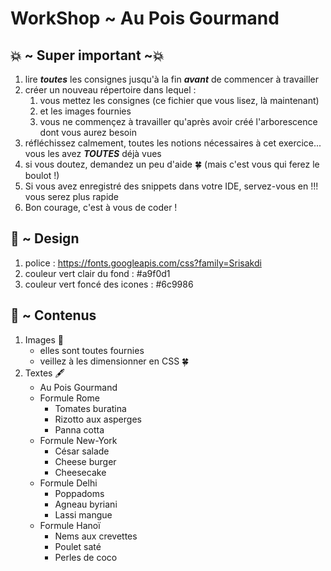 # WorkShop ~ Au Pois Gourmand


## 💥 ~ Super important ~💥
1. lire __*toutes*__ les consignes jusqu'à la fin __*avant*__ de commencer à travailler
2. créer un nouveau répertoire dans lequel :
     1. vous mettez les consignes (ce fichier que vous lisez, là maintenant) 
     2. et les images fournies
     3. vous ne commençez à travailler qu'après avoir créé l'arborescence dont vous aurez besoin
3. réfléchissez calmement, toutes les notions nécessaires à cet exercice... vous les avez __*TOUTES*__ déjà vues
4. si vous doutez, demandez un peu d'aide 🍀 (mais c'est vous qui ferez le boulot !)
5. Si vous avez enregistré des snippets dans votre IDE, servez-vous en !!! vous serez plus rapide
6. Bon courage, c'est à vous de coder !


## 🎨 ~ Design

1. police : https://fonts.googleapis.com/css?family=Srisakdi
2. couleur vert clair du fond : #a9f0d1
3. couleur vert foncé des icones : #6c9986

## 📕 ~ Contenus

1. Images 🌆 
     - elles sont toutes fournies
     - veillez à les dimensionner en CSS 🍀
2. Textes 🖋
     - Au Pois Gourmand
     - Formule Rome
          - Tomates buratina
          - Rizotto aux asperges
          - Panna cotta
     - Formule New-York
          - César salade 
          - Cheese burger
          - Cheesecake
     - Formule Delhi
          - Poppadoms
          - Agneau byriani
          - Lassi mangue
     - Formule Hanoï
          - Nems aux crevettes
          - Poulet saté
          - Perles de coco
